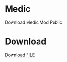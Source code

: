 # Medic
Download Medic Mod Public
# Download
<a id="raw-url" href="https://github.com/NinjaMasterYT/Medic/releases/tag/1.0">Download FILE</a>

